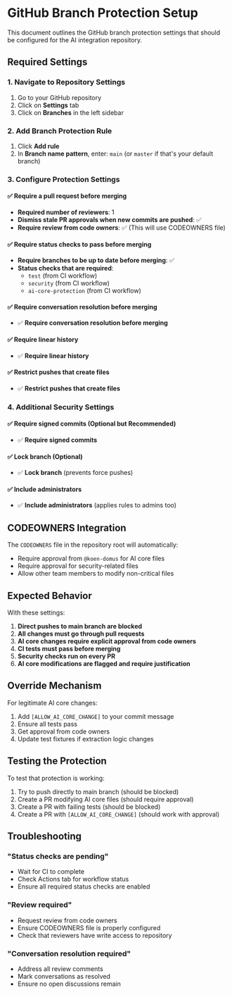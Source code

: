 # GitHub Branch Protection Setup

This document outlines the GitHub branch protection settings that should be configured for the AI integration repository.

## Required Settings

### 1. Navigate to Repository Settings
1. Go to your GitHub repository
2. Click on **Settings** tab
3. Click on **Branches** in the left sidebar

### 2. Add Branch Protection Rule
1. Click **Add rule**
2. In **Branch name pattern**, enter: `main` (or `master` if that's your default branch)

### 3. Configure Protection Settings

#### ✅ Require a pull request before merging
- **Required number of reviewers**: 1
- **Dismiss stale PR approvals when new commits are pushed**: ✅
- **Require review from code owners**: ✅ (This will use CODEOWNERS file)

#### ✅ Require status checks to pass before merging
- **Require branches to be up to date before merging**: ✅
- **Status checks that are required**:
  - `test` (from CI workflow)
  - `security` (from CI workflow)
  - `ai-core-protection` (from CI workflow)

#### ✅ Require conversation resolution before merging
- ✅ **Require conversation resolution before merging**

#### ✅ Require linear history
- ✅ **Require linear history**

#### ✅ Restrict pushes that create files
- ✅ **Restrict pushes that create files**

### 4. Additional Security Settings

#### ✅ Require signed commits (Optional but Recommended)
- ✅ **Require signed commits**

#### ✅ Lock branch (Optional)
- ✅ **Lock branch** (prevents force pushes)

#### ✅ Include administrators
- ✅ **Include administrators** (applies rules to admins too)

## CODEOWNERS Integration

The `CODEOWNERS` file in the repository root will automatically:
- Require approval from `@koen-domus` for AI core files
- Require approval for security-related files
- Allow other team members to modify non-critical files

## Expected Behavior

With these settings:

1. **Direct pushes to main branch are blocked**
2. **All changes must go through pull requests**
3. **AI core changes require explicit approval from code owners**
4. **CI tests must pass before merging**
5. **Security checks run on every PR**
6. **AI core modifications are flagged and require justification**

## Override Mechanism

For legitimate AI core changes:
1. Add `[ALLOW_AI_CORE_CHANGE]` to your commit message
2. Ensure all tests pass
3. Get approval from code owners
4. Update test fixtures if extraction logic changes

## Testing the Protection

To test that protection is working:

1. Try to push directly to main branch (should be blocked)
2. Create a PR modifying AI core files (should require approval)
3. Create a PR with failing tests (should be blocked)
4. Create a PR with `[ALLOW_AI_CORE_CHANGE]` (should work with approval)

## Troubleshooting

### "Status checks are pending"
- Wait for CI to complete
- Check Actions tab for workflow status
- Ensure all required status checks are enabled

### "Review required"
- Request review from code owners
- Ensure CODEOWNERS file is properly configured
- Check that reviewers have write access to repository

### "Conversation resolution required"
- Address all review comments
- Mark conversations as resolved
- Ensure no open discussions remain

